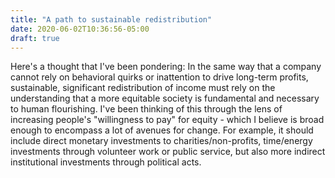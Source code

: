 ```yaml
---
title: "A path to sustainable redistribution"
date: 2020-06-02T10:36:56-05:00
draft: true
---
```


Here's a thought that I've been pondering: In the same way that a company cannot rely on behavioral quirks or inattention to drive long-term profits, sustainable, significant redistribution of income must rely on the understanding that a more equitable society is fundamental and necessary to human flourishing. I've been thinking of this through the lens of increasing people's "willingness to pay" for equity - which I believe is broad enough to encompass a lot of avenues for change. For example, it should include direct monetary investments to charities/non-profits, time/energy investments through volunteer work or public service, but also more indirect institutional investments through political acts. 